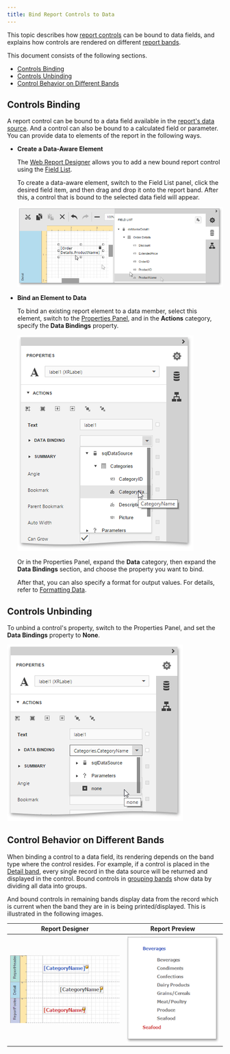 ```yaml
---
title: Bind Report Controls to Data
---
```

This topic describes how [report controls](../../../../../interface-elements-for-web/articles/report-designer/report-elements/report-controls.md) can be bound to data fields, and explains how controls are rendered on different [report bands](../../../../../interface-elements-for-web/articles/report-designer/report-elements/report-bands.md).

This document consists of the following sections.
* [Controls Binding](#binding)
* [Controls Unbinding](#unbinding)
* [Control Behavior on Different Bands](#behavior)

## <a name="binding"/>Controls Binding
A report control can be bound to a data field available in the [report's data source](../../../../../interface-elements-for-web/articles/report-designer/creating-reports/providing-data/bind-a-report-to-data.md). And a control can also be bound to a calculated field or parameter. You can provide data to elements of the report in the following ways.
* **Create a Data-Aware Element**
	
	The [Web Report Designer](../../../../../interface-elements-for-web/articles/report-designer.md) allows you to add a new bound report control using the [Field List](../../../../../interface-elements-for-web/articles/report-designer/interface-elements/field-list.md).
	 
	
	To create a data-aware element, switch to the Field List panel, click the desired field item, and then drag and drop it onto the report band. After this, a control that is bound to the selected data field will appear.
	
	![web-designer-field-list-adding-bound-control](../../../../images/Img24631.png)
* **Bind an Element to Data**
	
	To bind an existing report element to a data member, select this element, switch to the [Properties Panel](../../../../../interface-elements-for-web/articles/report-designer/interface-elements/properties-panel.md), and in the **Actions** category, specify the **Data Bindings** property.
	
	![eud-report-control-data-binding-2](../../../../images/Img119417.png)
	
	Or in the Properties Panel, expand the **Data** category, then expand the **Data Bindings** section, and choose the property you want to bind.
	
	After that, you can also specify a format for output values. For details, refer to [Formatting Data](../../../../../interface-elements-for-web/articles/report-designer/creating-reports/shaping-data/formatting-data.md).

## <a name="unbinding"/>Controls Unbinding
To unbind a control's property, switch to the Properties Panel, and set the **Data Bindings** property to **None**.

![eud-report-control-data-binding-3](../../../../images/Img119418.png)

## <a name="behavior"/>Control Behavior on Different Bands
When binding a control to a data field, its rendering depends on the band type where the control resides. For example, if a control is placed in the [Detail band](../../../../../interface-elements-for-web/articles/report-designer/report-elements/report-bands.md), every single record in the data source will be returned and displayed in the control. Bound controls in [grouping bands](../../../../../interface-elements-for-web/articles/report-designer/report-elements/report-bands.md) show data by dividing all data into groups.

And bound controls in remaining bands display data from the record which is current when the band they are in is being printed/displayed. This is illustrated in the following images.

| Report Designer | Report Preview |
|---|---|
| ![eud-report-control-data-binding-0](../../../../images/Img119407.png) | ![eud-report-control-data-binding-1](../../../../images/Img119408.png) |